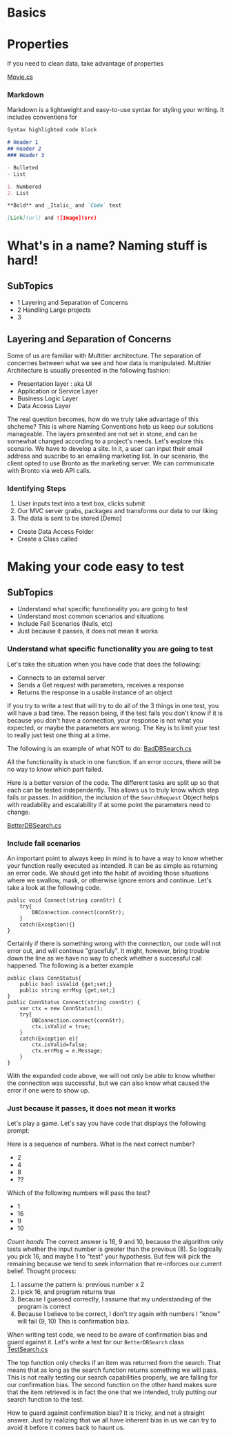 # Basics

# Properties
If you need to clean data, take advantage of properties

[Movie.cs](https://github.com/ChuckkNorris/PredictableCoding/blob/master/Entities/Movie/Movie.cs)

<script src="https://gist.github.com/ChuckkNorris/ea72da075116adf3539daa424d4e0052.js"></script>



### Markdown

Markdown is a lightweight and easy-to-use syntax for styling your writing. It includes conventions for

```markdown
Syntax highlighted code block

# Header 1
## Header 2
### Header 3

- Bulleted
- List

1. Numbered
2. List

**Bold** and _Italic_ and `Code` text

[Link](url) and ![Image](src)
```

# What's in a name? Naming stuff is hard!
## SubTopics
- 1 Layering and Separation of Concerns
- 2 Handling Large projects
- 3


## Layering and Separation of Concerns
Some of us are familiar with Multitier architecture. The separation of concernes between what we see and how data is manipulated.
Multitier Architecture is usually presented in the following fashion:
 - Presentation layer : aka UI
 - Application or Service Layer
 - Business Logic Layer
 - Data Access Layer

The real question becomes, how do we truly take advantage of this shcheme? This is where Naming Conventions help us keep our solutions manageable.
The layers presented are not set in stone, and can be somewhat changed according to a project's needs.
Let's explore this scenario. We have to develop a site. In it, a user can input their email address and suscribe to an emailing marketing list.
In our scenario, the client opted to use Bronto as the marketing server. We can communicate with Bronto via web API calls.

### Identifying Steps
1. User inputs text into a text box, clicks submit
2. Our MVC server grabs, packages and transforms our data to our liking
3. The data is sent to be stored
[Demo]
- Create Data Access Folder
- Create a Class called 



# Making your code easy to test
## SubTopics
- Understand what specific functionality you are going to test
- Understand most common scenarios and situations
- Include Fail Scenarios (Nulls, etc)
- Just because it passes, it does not mean it works

### Understand what specific functionality you are going to test
Let's take the situation when you have code that does the following:
- Connects to an external server
- Sends a Get request with parameters, receives a response
- Returns the response in a usable instance of an object

If you try to write a test that will try to do all of the 3 things in one test, you will have a bad time.
The reason being, if the test fails you don't know if it is because you don't have a connection, your response is not what you expected, or maybe the parameters are wrong.
The Key is to limit your test to really just test one thing at a time.

The following is an example of what NOT to do:
[BadDBSearch.cs](https://github.com/ChuckkNorris/PredictableCoding/blob/master/PredictableCoding/Testing/BadDBSearch.cs)

<script src="https://gist.github.com/ChuckkNorris/ea72da075116adf3539daa424d4e0052.js"></script>

All the functionality is stuck in one function. If an error occurs, there will be no way to know which part failed.

Here is a better version of the code. The different tasks are split up so that each can be tested independently. 
This allows us to truly know which step fails or passes. 
In addition, the inclusion of the ``` SearchRequest ``` Object helps with readability and escalability if at some point the parameters need to change.

[BetterDBSearch.cs](https://github.com/ChuckkNorris/PredictableCoding/blob/master/PredictableCoding/Testing/BetterDBSearch.cs)

<script src="https://gist.github.com/ChuckkNorris/ea72da075116adf3539daa424d4e0052.js"></script>

### Include fail scenarios
An important point to always keep in mind is to have a way to know whether your function really executed as intended. It can be as simple as returning an error code.
We should get into the habit of avoiding those situations where we swallow, mask, or otherwise ignore errors and continue. Let's take a look at the following code.

```
public void Connect(string connStr) {
	try{
		DBConnection.connect(connStr);
	}
	catch(Exception){}
}
```
Certainly if there is something wrong with the connection, our code will not error out, and will continue "gracefuly". 
It might, however, bring trouble down the line as we have no way to check whether a successful call happened. The following is a better example

```
public class ConnStatus{
	public bool isValid {get;set;}
	public string errMsg {get;set;}
}
public ConnStatus Connect(string connStr) {
	var ctx = new ConnStatus();
	try{
		DBConnection.connect(connStr);
		ctx.isValid = true;
	}
	catch(Exception e){
		ctx.isValid=false;
		ctx.errMsg = e.Message;
	}
}
```
With the expanded code above, we will not only be able to know whether the connection was successful, but we can also know what caused the error if one were to show up.

### Just because it passes, it does not mean it works
Let's play a game. Let's say you have code that displays the following prompt:

Here is a sequence of numbers. What is the next correct number?
- 2
- 4
- 8 
- ??

Which of the following numbers will pass the test?
- 1
- 16
- 9
- 10

*Count hands*
The correct answer is 16, 9 and 10, because the algorithm only tests whether the input number is greater than the previous (8).
So logically you pick 16, and maybe 1 to "test" your hypothesis. 
But few will pick the remaining because we tend to seek information that re-inforces our current belief.
Thought process:
1. I assume the pattern is: previous number x 2
2. I pick 16, and program returns true
3. Because I guessed correctly, I assume that my understanding of the program is correct
4. Because I believe to be correct, I don't try again with numbers I "know" will fail (9, 10)
This is confirmation bias.

When writing test code, we need to be aware of confirmation bias and guard against it. Let's write a test for our ```BetterDBSearch``` class
[TestSearch.cs](https://github.com/ChuckkNorris/PredictableCoding/blob/master/PredictableCoding/Testing/TestSearch.cs)

<script src="https://gist.github.com/ChuckkNorris/ea72da075116adf3539daa424d4e0052.js"></script>

The top function only checks if an item was returned from the search. That means that as long as the search function returns something we will pass.
This is not really testing our search capabilities properly, we are falling for our confirmation bias.
The second function on the other hand makes sure that the item retrieved is in fact the one that we intended, truly putting our search function to the test.

How to guard against confirmation bias? It is tricky, and not a straight answer. Just by realizing that we all have inherent bias in us we can try to avoid it before it comes back to haunt us.
